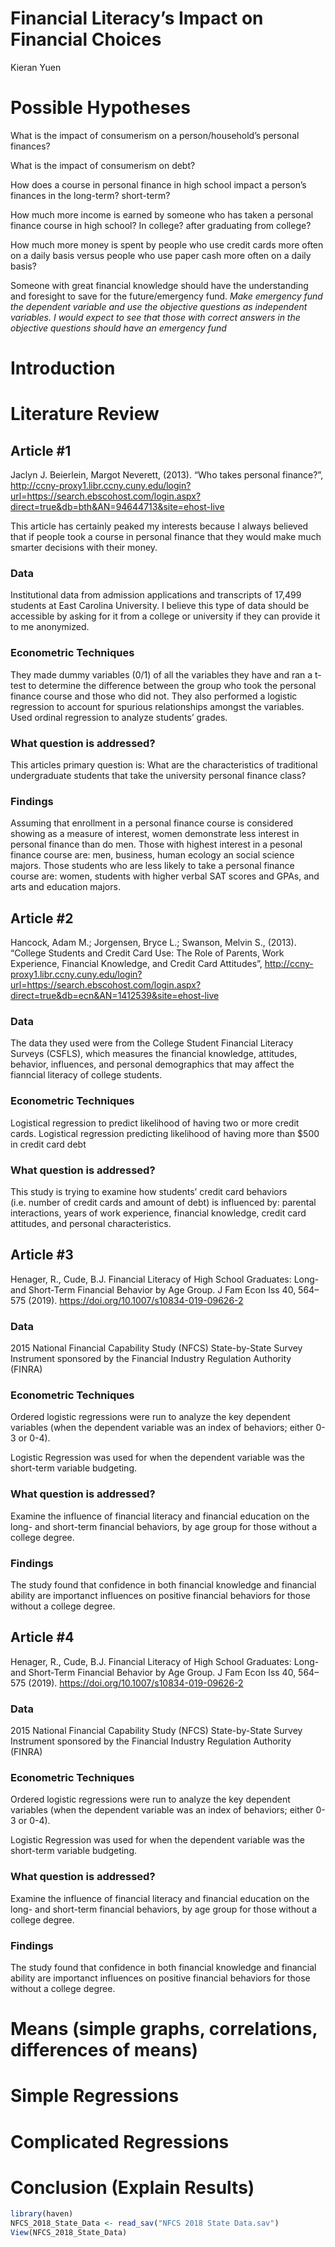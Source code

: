 Financial Literacy’s Impact on Financial Choices
================
Kieran Yuen

# Possible Hypotheses

What is the impact of consumerism on a person/household’s personal
finances?

What is the impact of consumerism on debt?

How does a course in personal finance in high school impact a person’s
finances in the long-term? short-term?

How much more income is earned by someone who has taken a personal
finance course in high school? In college? after graduating from
college?

How much more money is spent by people who use credit cards more often
on a daily basis versus people who use paper cash more often on a daily
basis?

Someone with great financial knowledge should have the understanding and
foresight to save for the future/emergency fund. *Make emergency fund
the dependent variable and use the objective questions as independent
variables. I would expect to see that those with correct answers in the
objective questions should have an emergency fund*

# Introduction

# Literature Review

## Article \#1

Jaclyn J. Beierlein, Margot Neverett, (2013). “Who takes personal
finance?”,
<http://ccny-proxy1.libr.ccny.cuny.edu/login?url=https://search.ebscohost.com/login.aspx?direct=true&db=bth&AN=94644713&site=ehost-live>

This article has certainly peaked my interests because I always believed
that if people took a course in personal finance that they would make
much smarter decisions with their money.

### Data

Institutional data from admission applications and transcripts of 17,499
students at East Carolina University. I believe this type of data should
be accessible by asking for it from a college or university if they can
provide it to me anonymized.

### Econometric Techniques

They made dummy variables (0/1) of all the variables they have and ran a
t-test to determine the difference between the group who took the
personal finance course and those who did not. They also performed a
logistic regression to account for spurious relationships amongst the
variables. Used ordinal regression to analyze students’ grades.

### What question is addressed?

This articles primary question is: What are the characteristics of
traditional undergraduate students that take the university personal
finance class?

### Findings

Assuming that enrollment in a personal finance course is considered
showing as a measure of interest, women demonstrate less interest in
personal finance than do men. Those with highest interest in a pesonal
finance course are: men, business, human ecology an social science
majors. Those students who are less likely to take a personal finance
course are: women, students with higher verbal SAT scores and GPAs, and
arts and education majors.

## Article \#2

Hancock, Adam M.; Jorgensen, Bryce L.; Swanson, Melvin S., (2013).
“College Students and Credit Card Use: The Role of Parents, Work
Experience, Financial Knowledge, and Credit Card Attitudes”,
<http://ccny-proxy1.libr.ccny.cuny.edu/login?url=https://search.ebscohost.com/login.aspx?direct=true&db=ecn&AN=1412539&site=ehost-live>

### Data

The data they used were from the College Student Financial Literacy
Surveys (CSFLS), which measures the financial knowledge, attitudes,
behavior, influences, and personal demographics that may affect the
fianncial literacy of college students.

### Econometric Techniques

Logistical regression to predict likelihood of having two or more credit
cards. Logistical regression predicting likelihood of having more than
$500 in credit card debt

### What question is addressed?

This study is trying to examine how students’ credit card behaviors
(i.e. number of credit cards and amount of debt) is influenced by:
parental interactions, years of work experience, financial knowledge,
credit card attitudes, and personal characteristics.

## Article \#3

Henager, R., Cude, B.J. Financial Literacy of High School Graduates:
Long- and Short-Term Financial Behavior by Age Group. J Fam Econ Iss 40,
564–575 (2019). <https://doi.org/10.1007/s10834-019-09626-2>

### Data

2015 National Financial Capability Study (NFCS) State-by-State Survey
Instrument sponsored by the Financial Industry Regulation Authority
(FINRA)

### Econometric Techniques

Ordered logistic regressions were run to analyze the key dependent
variables (when the dependent variable was an index of behaviors; either
0-3 or 0-4).

Logistic Regression was used for when the dependent variable was the
short-term variable budgeting.

### What question is addressed?

Examine the influence of financial literacy and financial education on
the long- and short-term financial behaviors, by age group for those
without a college degree.

### Findings

The study found that confidence in both financial knowledge and
financial ability are importanct influences on positive financial
behaviors for those without a college degree.

## Article \#4

Henager, R., Cude, B.J. Financial Literacy of High School Graduates:
Long- and Short-Term Financial Behavior by Age Group. J Fam Econ Iss 40,
564–575 (2019). <https://doi.org/10.1007/s10834-019-09626-2>

### Data

2015 National Financial Capability Study (NFCS) State-by-State Survey
Instrument sponsored by the Financial Industry Regulation Authority
(FINRA)

### Econometric Techniques

Ordered logistic regressions were run to analyze the key dependent
variables (when the dependent variable was an index of behaviors; either
0-3 or 0-4).

Logistic Regression was used for when the dependent variable was the
short-term variable budgeting.

### What question is addressed?

Examine the influence of financial literacy and financial education on
the long- and short-term financial behaviors, by age group for those
without a college degree.

### Findings

The study found that confidence in both financial knowledge and
financial ability are importanct influences on positive financial
behaviors for those without a college degree.

# Means (simple graphs, correlations, differences of means)

# Simple Regressions

# Complicated Regressions

# Conclusion (Explain Results)

``` r
library(haven)
NFCS_2018_State_Data <- read_sav("NFCS 2018 State Data.sav")
View(NFCS_2018_State_Data)
```
